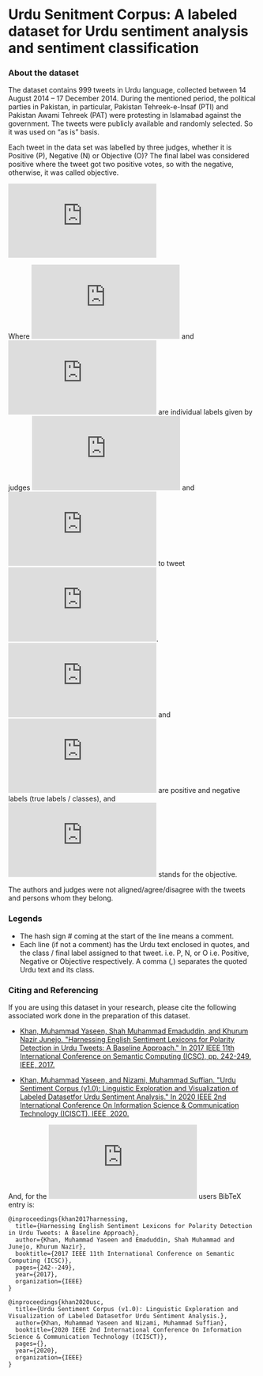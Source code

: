 # Urdu Senitment Corpus: A labeled dataset for Urdu sentiment analysis and sentiment classification

### About the dataset
The dataset contains 999 tweets in Urdu language, collected between 14 August 2014 – 17 December 2014. During the mentioned period, the political parties in Pakistan, in particular, Pakistan Tehreek-e-Insaf (PTI) and Pakistan Awami Tehreek (PAT) were protesting in Islamabad against the government. The tweets were publicly available and randomly selected. So it was used on “as is” basis. 

Each tweet in the data set was labelled by three judges, whether it is Positive (P), Negative (N) or Objective (O)? The final label was considered positive where the tweet got two positive votes, so with the negative, otherwise, it was called objective.

![Judging Criterion](https://latex.codecogs.com/gif.latex?f%28L_1%5En%2C%20L_2%5En%2C%20L_3%5En%29%20%3D%20%5Cleft%5C%7B%20%5Cbegin%7Barray%7D%7Bl%20l%7D%20%5Cmathbb%7BP%7D%20%26%20%5Csum_%7B%5Csubstack%7B%20i%3D1%20%5C%5C%20L_i%5En%20%3D%3D%20P%20%7D%7D%20%5Cgeq%202P%5C%5C%20%5Cmathbb%7BN%7D%20%26%20%5Csum_%7B%5Csubstack%7B%20i%3D1%20%5C%5C%20L_i%5En%20%3D%3D%20N%20%7D%7D%20%5Cgeq%202N%5C%5C%20%5Cmathbb%7BO%7D%20%26%20Otherwise%20%5Cend%7Barray%7D%20%5Cright.)

Where ![](https://latex.codecogs.com/gif.latex?%24L_1%5En%2C%20L_2%5En%24) and ![](https://latex.codecogs.com/gif.latex?L_3%5En) are individual labels given by judges ![](https://latex.codecogs.com/gif.latex?L_1%2C%20L_2) and ![](https://latex.codecogs.com/gif.latex?L_3) to tweet ![](https://latex.codecogs.com/gif.latex?n). ![](https://latex.codecogs.com/gif.latex?%24%5Cmathbb%7BP%7D%24) and ![](https://latex.codecogs.com/gif.latex?%24%5Cmathbb%7BN%7D%24) are positive and negative labels (true labels / classes), and ![](https://latex.codecogs.com/gif.latex?%24%5Cmathbb%7BO%7D%24) stands for the objective.

The authors and judges were not aligned/agree/disagree with the tweets and persons whom they belong. 

### Legends
- The hash sign # coming at the start of the line means a comment.
- Each line (if not a comment) has the Urdu text enclosed in quotes, and the class / final label assigned to that tweet. i.e. P, N, or O i.e. Positive, Negative or Objective respectively. A comma (,) separates the quoted Urdu text and its class.


### Citing and Referencing 
If you are using this dataset in your research, please cite the following associated work done in the preparation of this dataset.
- [Khan, Muhammad Yaseen, Shah Muhammad Emaduddin, and Khurum Nazir Junejo. 
"Harnessing English Sentiment Lexicons for Polarity Detection in Urdu Tweets: A Baseline Approach." 
In 2017 IEEE 11th International Conference on Semantic Computing (ICSC), pp. 242-249. IEEE, 2017.](https://www.researchgate.net/publication/311693013_Harnessing_English_Sentiment_Lexicons_for_Polarity_Detection_in_Urdu_Tweets_A_Baseline_Approach)


- [Khan, Muhammad Yaseen, and Nizami, Muhammad Suffian. 
"Urdu Sentiment Corpus (v1.0): Linguistic Exploration and Visualization of Labeled Datasetfor Urdu Sentiment Analysis." 
In 2020 IEEE 2nd  International Conference On Information Science & Communication Technology (ICISCT). IEEE, 2020.](https://www.researchgate.net/publication/338396518_Urdu_Sentiment_Corpus_v10_Linguistic_Exploration_and_Visualization_of_Labeled_Dataset_for_Urdu_Sentiment_Analysis)


And, for the ![](https://latex.codecogs.com/gif.latex?%5Ctext%7B%5CLaTeX%7D) users BibTeX entry is:
```
@inproceedings{khan2017harnessing,
  title={Harnessing English Sentiment Lexicons for Polarity Detection in Urdu Tweets: A Baseline Approach},
  author={Khan, Muhammad Yaseen and Emaduddin, Shah Muhammad and Junejo, Khurum Nazir},
  booktitle={2017 IEEE 11th International Conference on Semantic Computing (ICSC)},
  pages={242--249},
  year={2017},
  organization={IEEE}
}
```

```
@inproceedings{khan2020usc,
  title={Urdu Sentiment Corpus (v1.0): Linguistic Exploration and Visualization of Labeled Datasetfor Urdu Sentiment Analysis.},
  author={Khan, Muhammad Yaseen and Nizami, Muhammad Suffian},
  booktitle={2020 IEEE 2nd International Conference On Information Science & Communication Technology (ICISCT)},
  pages={},
  year={2020},
  organization={IEEE}
}
```
